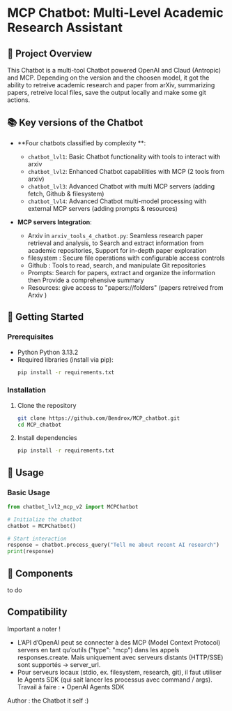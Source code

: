# MCP Chatbot: Multi-Level Academic Research Assistant

## 🤖 Project Overview

This Chatbot is a multi-tool Chatbot powered OpenAI and Claud (Antropic) and MCP. 
Depending on the version and the choosen model, it got the ability to retreive academic research and paper  from arXiv, summarizing papers, retreive local files, save the output locally and make some git actions. 

## 📚 Key versions of the Chatbot

- **Four chatbots classified by complexity **: 
  - `chatbot_lvl1`: Basic Chatbot functionality with tools to interact with arxiv
  - `chatbot_lvl2`: Enhanced Chatbot capabilities with MCP (2 tools from arxiv)
  - `chatbot_lvl3`: Advanced Chatbot with multi MCP servers (adding fetch, Github & filesystem)
  - `chatbot_lvl4`: Advanced Chatbot multi-model processing with external MCP servers (adding prompts & resources)

- **MCP servers Integration**:

  - Arxiv in `arxiv_tools_4_chatbot.py`: Seamless research paper retrieval and analysis, to Search and extract information from academic repositories, Support for in-depth paper exploration
  - filesystem : Secure file operations with configurable access controls
  - Github : Tools to read, search, and manipulate Git repositories
  - Prompts: Search for papers, extract and organize the information then Provide a comprehensive summary
  - Resources: give access to "papers://folders" (papers retreived from Arxiv )

## 🚀 Getting Started

### Prerequisites

- Python Python 3.13.2
- Required libraries (install via pip):
  ```bash
  pip install -r requirements.txt
  ```

### Installation

1. Clone the repository
   ```bash
   git clone https://github.com/Bendrox/MCP_chatbot.git
   cd MCP_chatbot
   ```

2. Install dependencies
   ```bash
   pip install -r requirements.txt
   ```

## 🔧 Usage

### Basic Usage

```python
from chatbot_lvl2_mcp_v2 import MCPChatbot

# Initialize the chatbot
chatbot = MCPChatbot()

# Start interaction
response = chatbot.process_query("Tell me about recent AI research")
print(response)
```

## 🌟 Components

to do 

## Compatibility 

Important a noter ! 
-	L’API d’OpenAI peut se connecter à des MCP (Model Context Protocol) servers en tant qu’outils ("type": "mcp") dans les appels responses.create. Mais uniquement avec serveurs distants (HTTP/SSE) sont supportés → server_url.
-	Pour serveurs locaux (stdio, ex. filesystem, research, git), il faut utiliser le Agents SDK (qui sait lancer les processus avec command / args).
Travail à faire : 
•	OpenAI Agents SDK


Author : the Chatbot it self :)